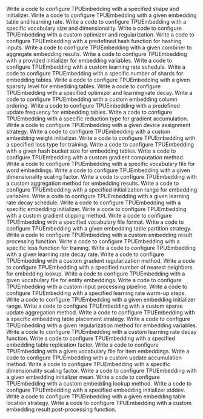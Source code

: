Write a code to configure TPUEmbedding with a specified shape and initializer.
Write a code to configure TPUEmbedding with a given embedding table and learning rate.
Write a code to configure TPUEmbedding with a specific vocabulary size and dimensionality.
Write a code to configure TPUEmbedding with a custom optimizer and regularization.
Write a code to configure TPUEmbedding with a predefined hash function for hashing inputs.
Write a code to configure TPUEmbedding with a given combiner to aggregate embedding results.
Write a code to configure TPUEmbedding with a provided initializer for embedding variables.
Write a code to configure TPUEmbedding with a custom learning rate schedule.
Write a code to configure TPUEmbedding with a specific number of shards for embedding tables.
Write a code to configure TPUEmbedding with a given sparsity level for embedding tables.
Write a code to configure TPUEmbedding with a specified optimizer and learning rate decay.
Write a code to configure TPUEmbedding with a custom embedding column ordering.
Write a code to configure TPUEmbedding with a predefined update frequency for embedding tables.
Write a code to configure TPUEmbedding with a specific reduction type for gradient accumulation.
Write a code to configure TPUEmbedding with a given device assignment strategy.
Write a code to configure TPUEmbedding with a custom embedding weight initializer.
Write a code to configure TPUEmbedding with a specified loss type for training.
Write a code to configure TPUEmbedding with a given hash bucket size for embedding tables.
Write a code to configure TPUEmbedding with a custom gradient computation method.
Write a code to configure TPUEmbedding with a specific vocabulary file for word embeddings.
Write a code to configure TPUEmbedding with a given dimensionality scaling factor.
Write a code to configure TPUEmbedding with a custom aggregation method for embedding results.
Write a code to configure TPUEmbedding with a specified initialization range for embedding variables.
Write a code to configure TPUEmbedding with a given learning rate decay schedule.
Write a code to configure TPUEmbedding with a specific embedding initializer.
Write a code to configure TPUEmbedding with a custom gradient clipping method.
Write a code to configure TPUEmbedding with a specified vocabulary file format.
Write a code to configure TPUEmbedding with a given embedding table partition strategy.
Write a code to configure TPUEmbedding with a custom embedding result processing function.
Write a code to configure TPUEmbedding with a specific loss function for training.
Write a code to configure TPUEmbedding with a given learning rate decay rate.
Write a code to configure TPUEmbedding with a custom gradient regularization method.
Write a code to configure TPUEmbedding with a specified number of nearest neighbors for embedding lookup.
Write a code to configure TPUEmbedding with a given vocabulary file for entity embeddings.
Write a code to configure TPUEmbedding with a custom input processing pipeline.
Write a code to configure TPUEmbedding with a specified learning rate warm-up steps.
Write a code to configure TPUEmbedding with a given embedding initializer range.
Write a code to configure TPUEmbedding with a custom sparse update aggregation method.
Write a code to configure TPUEmbedding with a specific embedding table placement strategy.
Write a code to configure TPUEmbedding with a given regularization method for embedding variables.
Write a code to configure TPUEmbedding with a custom learning rate decay function.
Write a code to configure TPUEmbedding with a specified embedding table replication factor.
Write a code to configure TPUEmbedding with a given vocabulary file for item embeddings.
Write a code to configure TPUEmbedding with a custom update accumulation method.
Write a code to configure TPUEmbedding with a specific dimensionality scaling factor.
Write a code to configure TPUEmbedding with a given embedding initializer mean.
Write a code to configure TPUEmbedding with a custom embedding lookup method.
Write a code to configure TPUEmbedding with a specified embedding initializer stddev.
Write a code to configure TPUEmbedding with a given embedding table location strategy.
Write a code to configure TPUEmbedding with a custom embedding result post-processing function.